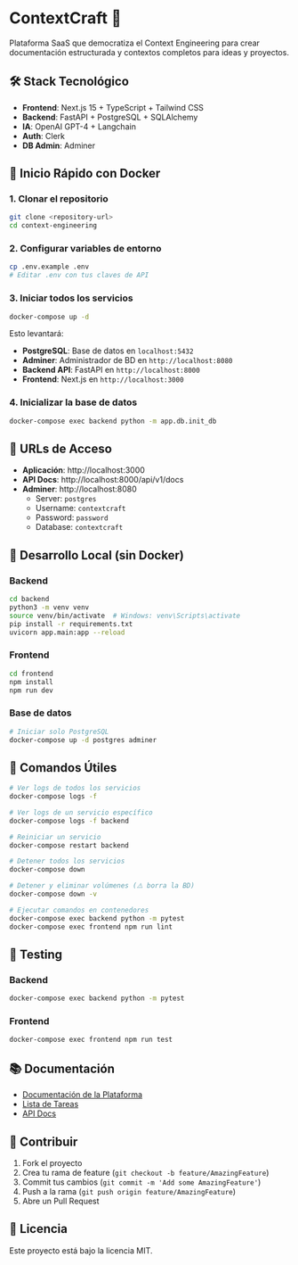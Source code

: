 # ContextCraft 🚀

Plataforma SaaS que democratiza el Context Engineering para crear documentación estructurada y contextos completos para ideas y proyectos.

## 🛠️ Stack Tecnológico

- **Frontend**: Next.js 15 + TypeScript + Tailwind CSS
- **Backend**: FastAPI + PostgreSQL + SQLAlchemy
- **IA**: OpenAI GPT-4 + Langchain
- **Auth**: Clerk
- **DB Admin**: Adminer

## 🚀 Inicio Rápido con Docker

### 1. Clonar el repositorio
```bash
git clone <repository-url>
cd context-engineering
```

### 2. Configurar variables de entorno
```bash
cp .env.example .env
# Editar .env con tus claves de API
```

### 3. Iniciar todos los servicios
```bash
docker-compose up -d
```

Esto levantará:
- **PostgreSQL**: Base de datos en `localhost:5432`
- **Adminer**: Administrador de BD en `http://localhost:8080`
- **Backend API**: FastAPI en `http://localhost:8000`
- **Frontend**: Next.js en `http://localhost:3000`

### 4. Inicializar la base de datos
```bash
docker-compose exec backend python -m app.db.init_db
```

## 📍 URLs de Acceso

- **Aplicación**: http://localhost:3000
- **API Docs**: http://localhost:8000/api/v1/docs
- **Adminer**: http://localhost:8080
  - Server: `postgres`
  - Username: `contextcraft`
  - Password: `password`
  - Database: `contextcraft`

## 🔧 Desarrollo Local (sin Docker)

### Backend
```bash
cd backend
python3 -m venv venv
source venv/bin/activate  # Windows: venv\Scripts\activate
pip install -r requirements.txt
uvicorn app.main:app --reload
```

### Frontend
```bash
cd frontend
npm install
npm run dev
```

### Base de datos
```bash
# Iniciar solo PostgreSQL
docker-compose up -d postgres adminer
```

## 📝 Comandos Útiles

```bash
# Ver logs de todos los servicios
docker-compose logs -f

# Ver logs de un servicio específico
docker-compose logs -f backend

# Reiniciar un servicio
docker-compose restart backend

# Detener todos los servicios
docker-compose down

# Detener y eliminar volúmenes (⚠️ borra la BD)
docker-compose down -v

# Ejecutar comandos en contenedores
docker-compose exec backend python -m pytest
docker-compose exec frontend npm run lint
```

## 🧪 Testing

### Backend
```bash
docker-compose exec backend python -m pytest
```

### Frontend
```bash
docker-compose exec frontend npm run test
```

## 📚 Documentación

- [Documentación de la Plataforma](PLATFORM_DOCS.md)
- [Lista de Tareas](tasklist.md)
- [API Docs](http://localhost:8000/api/v1/docs)

## 🤝 Contribuir

1. Fork el proyecto
2. Crea tu rama de feature (`git checkout -b feature/AmazingFeature`)
3. Commit tus cambios (`git commit -m 'Add some AmazingFeature'`)
4. Push a la rama (`git push origin feature/AmazingFeature`)
5. Abre un Pull Request

## 📄 Licencia

Este proyecto está bajo la licencia MIT.